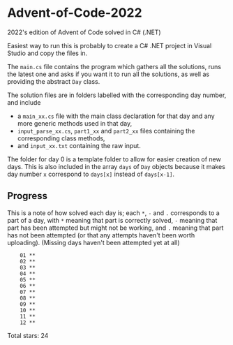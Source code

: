 # Advent-of-Code-2022
2022's edition of Advent of Code solved in C# (.NET)

Easiest way to run this is probably to create a C# .NET project in Visual Studio and copy the files in.

The `main.cs` file contains the program which gathers all the solutions, runs the latest one and asks if you want it to run all the solutions, as well as providing the abstract `Day` class.

The solution files are in folders labelled with the corresponding day number, and include
-	a `main_xx.cs` file with the main class declaration for that day and any more generic methods used in that day,
-	`input_parse_xx.cs`, `part1_xx` and `part2_xx` files containing the corresponding class methods,
-	 and `input_xx.txt` containing the raw input.

The folder for day 0 is a template folder to allow for easier creation of new days.
This is also included in the array `days` of `Day` objects because it makes day number `x` correspond to `days[x]` instead of `days[x-1]`.

## Progress
This is a note of how solved each day is; each `*`, `-` and `.` corresponds to a part of a day, with `*` meaning that part is correctly solved, `-` meaning that part has been attempted but might not be working, and `.` meaning that part has not been attempted (or that any attempts haven't been worth uploading). (Missing days haven't been attempted yet at all)
```
	01 **
	02 **
	03 **
	04 **
	05 **
	06 **
	07 **
	08 **
	09 **
	10 **
	11 **
	12 **
```
Total stars: 24